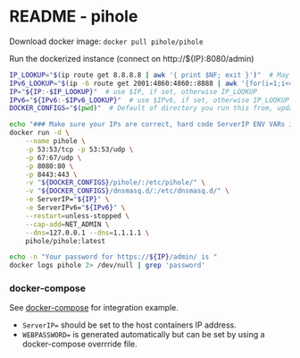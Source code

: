 # README - pihole

Download docker image: `docker pull pihole/pihole`

Run the dockerized instance (connect on http://${IP}:8080/admin)

```bash
IP_LOOKUP="$(ip route get 8.8.8.8 | awk '{ print $NF; exit }')"  # May not work for VPN / tun0
IPv6_LOOKUP="$(ip -6 route get 2001:4860:4860::8888 | awk '{for(i=1;i<=NF;i++) if ($i=="src") print $(i+1)}')"  # May not work for VPN / tun0
IP="${IP:-$IP_LOOKUP}"  # use $IP, if set, otherwise IP_LOOKUP
IPv6="${IPv6:-$IPv6_LOOKUP}"  # use $IPv6, if set, otherwise IP_LOOKUP
DOCKER_CONFIGS="$(pwd)"  # Default of directory you run this from, update to where ever.

echo "### Make sure your IPs are correct, hard code ServerIP ENV VARs if necessary\nIP: ${IP}\nIPv6: ${IPv6}"
docker run -d \
    --name pihole \
    -p 53:53/tcp -p 53:53/udp \
    -p 67:67/udp \
    -p 8080:80 \
    -p 8443:443 \
    -v "${DOCKER_CONFIGS}/pihole/:/etc/pihole/" \
    -v "${DOCKER_CONFIGS}/dnsmasq.d/:/etc/dnsmasq.d/" \
    -e ServerIP="${IP}" \
    -e ServerIPv6="${IPv6}" \
    --restart=unless-stopped \
    --cap-add=NET_ADMIN \
    --dns=127.0.0.1 --dns=1.1.1.1 \
    pihole/pihole:latest

echo -n "Your password for https://${IP}/admin/ is "
docker logs pihole 2> /dev/null | grep 'password'

```


### docker-compose

See [docker-compose](../docker-compose.yaml) for integration example.

* `ServerIP=` should be set to the host containers IP address.
* `WEBPASSWORD=` is generated automatically but can be set by using a docker-compose overrride file.
